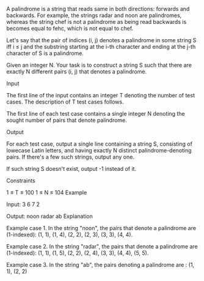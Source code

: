 A palindrome is a string that reads same in both directions: forwards and backwards. For example, the strings radar and noon are palindromes, whereas the string chef is not a palindrome as being read backwards is becomes equal to fehc, which is not equal to chef.

Let's say that the pair of indices (i, j) denotes a palindrome in some string S iff i ≤ j and the substring starting at the i-th character and ending at the j-th character of S is a palindrome.

Given an integer N. Your task is to construct a string S such that there are exactly N different pairs (i, j) that denotes a palindrome.

Input

The first line of the input contains an integer T denoting the number of test cases. The description of T test cases follows.

The first line of each test case contains a single integer N denoting the sought number of pairs that denote palindrome.

Output

For each test case, output a single line containing a string S, consisting of lowecase Latin letters, and having exactly N distinct palindrome-denoting pairs. If there's a few such strings, output any one.

If such string S doesn't exist, output -1 instead of it.

Constraints

1 ≤ T ≤ 100
1 ≤ N ≤ 104
Example

Input:
3
6
7
2

Output:
noon
radar
ab
Explanation

Example case 1. In the string "noon", the pairs that denote a palindrome are (1-indexed): (1, 1), (1, 4), (2, 2), (2, 3), (3, 3), (4, 4).

Example case 2. In the string "radar", the pairs that denote a palindrome are (1-indexed): (1, 1), (1, 5), (2, 2), (2, 4), (3, 3), (4, 4), (5, 5).

Example case 3. In the string "ab", the pairs denoting a palindrome are : (1, 1), (2, 2)
